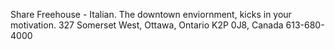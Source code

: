 Share Freehouse - Italian. The downtown enviornment, kicks in your motivation.  327 Somerset West, Ottawa, Ontario K2P 0J8, Canada 613-680-4000